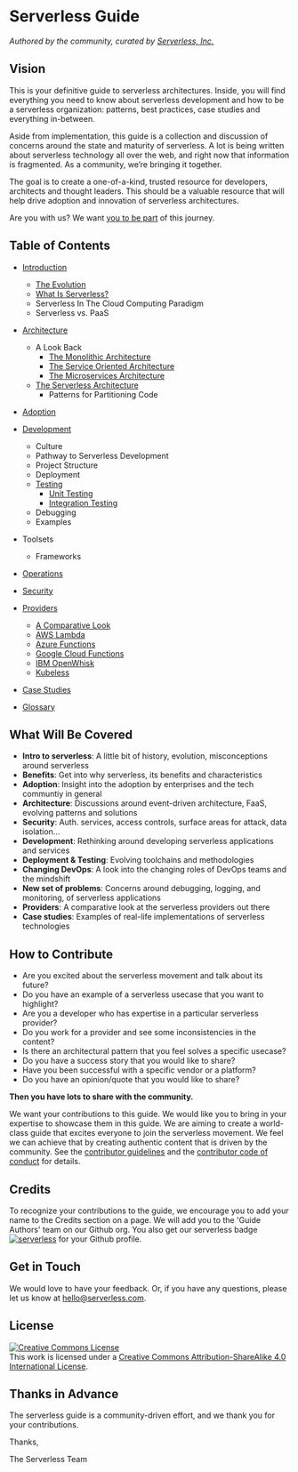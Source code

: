 <!--
title: Read Me
menuText: Read Me
menuOrder: 1
description: General readme section that covers contribution guidelines, credits, contact info., and license. 
layout: Doc
-->

# Serverless Guide

*Authored by the community, curated by [Serverless, Inc.](https://serverless.com/)*

## Vision

This is your definitive guide to serverless architectures. Inside, you will find everything you need to know about serverless development and how to be a serverless organization: patterns, best practices, case studies and everything in-between.

Aside from implementation, this guide is a collection and discussion of concerns around the state and maturity of serverless. A lot is being written about serverless technology all over the web, and right now that information is fragmented. As a community, we’re bringing it together.

The goal is to create a one-of-a-kind, trusted resource for developers, architects and thought leaders. This should be a valuable resource that will help drive adoption and innovation of serverless architectures.

Are you with us? We want [you to be part](./README.md#how-to-contribute) of this journey.

## Table of Contents

* [Introduction](./source/README.md)
    * [The Evolution](./source/README.md#the-evolution)
    * [What Is Serverless?](./source/README.md#what-is-serverless)
    * Serverless In The Cloud Computing Paradigm
    * Serverless vs. PaaS
      
* [Architecture](./source/architecture/README.md)
    * A Look Back
        * [The Monolithic Architecture](./source/architecture/README.md#the-monolithic-architecture)
        * [The Service Oriented Architecture](./source/architecture/README.md#the-service-oriented-architecture-soa)
        * [The Microservices Architecture](./source/architecture/README.md#the-microservices-architecture)
    * [The Serverless Architecture](./source/architecture/README.md#the-serverless-architecture)
        * Patterns for Partitioning Code

* [Adoption](./source/adoption/README.md)

* [Development](./source/dev/README.md)
    * Culture
    * Pathway to Serverless Development
    * Project Structure
    * Deployment
    * [Testing](./source/dev/testing.md)
         * [Unit Testing](./source/dev/testing.md#unit-testing)
         * [Integration Testing](./source/dev/testing.md#integration-testing)
    * Debugging
    * Examples

* Toolsets
    * Frameworks

* [Operations](./source/ops/README.md)

* [Security](./source/security/README.md)

* [Providers](./source/providers/README.md)
    * [A Comparative Look](./source/providers/README.md#a-comparative-look)
    * [AWS Lambda](./source/providers/aws.md)
    * [Azure Functions](./source/providers/azure.md)
    * [Google Cloud Functions](./source/providers/gcf.md)
    * [IBM OpenWhisk](./source/providers/openwhisk.md)
    * [Kubeless](./source/providers/kubeless.md)

* [Case Studies](./source/case_studies/README.md)

* [Glossary](./source/glossary.md)


## What Will Be Covered

* **Intro to serverless**: A little bit of history, evolution, misconceptions around serverless
* **Benefits**: Get into why serverless, its benefits and characteristics
* **Adoption**: Insight into the adoption by enterprises and the tech communtiy in general
* **Architecture**: Discussions around event-driven architecture, FaaS, evolving patterns and solutions
* **Security**: Auth. services, access controls, surface areas for attack, data isolation...
* **Development**: Rethinking around developing serverless applications and services
* **Deployment & Testing**: Evolving toolchains and methodologies 
* **Changing DevOps**: A look into the changing roles of DevOps teams and the mindshift
* **New set of problems**: Concerns around debugging, logging, and monitoring, of serverless applications
* **Providers**: A comparative look at the serverless providers out there
* **Case studies**: Examples of real-life implementations of serverless technologies


## How to Contribute

- Are you excited about the serverless movement and talk about its future?
- Do you have an example of a serverless usecase that you want to highlight?
- Are you a developer who has expertise in a particular serverless provider?
- Do you work for a provider and see some inconsistencies in the content?
- Is there an architectural pattern that you feel solves a specific usecase?
- Do you have a success story that you would like to share?
- Have you been successful with a specific vendor or a platform?
- Do you have an opinion/quote that you would like to share?

**Then you have lots to share with the community.**

We want your contributions to this guide. We would like you to bring in your expertise to showcase them in this guide. We are aiming to create a world-class guide that excites everyone to join the serverless movement. We feel we can achieve that by creating authentic content that is driven by the community. See the [contributor guidelines](./CONTRIBUTING.md) and the [contributor code of conduct](./CODE_OF_CONDUCT.md) for details. 

## Credits

To recognize your contributions to the guide, we encourage you to add your name to the Credits section on a page. We will add you to the 'Guide Authors' team on our Github org. You also get our serverless badge [![serverless](http://public.serverless.com/badges/v3.svg)](http://www.serverless.com) for your Github profile.

## Get in Touch

We would love to have your feedback. Or, if you have any questions, please let us know at hello@serverless.com.

## License

<a rel="license" href="http://creativecommons.org/licenses/by-sa/4.0/"><img alt="Creative Commons License" style="border-width:0" src="https://i.creativecommons.org/l/by-sa/4.0/88x31.png" /></a><br />This work is licensed under a <a rel="license" href="http://creativecommons.org/licenses/by-sa/4.0/">Creative Commons Attribution-ShareAlike 4.0 International License</a>.

## Thanks in Advance

The serverless guide is a community-driven effort, and we thank you for your contributions.

Thanks, 

The Serverless Team
